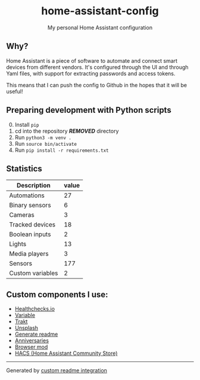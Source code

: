 <h1 align="center">
  home-assistant-config
</h1>

<div align="center">

  My personal Home Assistant configuration
</div>

## Why?

Home Assistant is a piece of software to automate and connect smart devices from
different vendors. It's configured through the UI and through Yaml files, with
support for extracting passwords and access tokens.

This means that I can push the config to Github in the hopes that it will be
useful!

## Preparing development with Python scripts

0. Install `pip`
1. cd into the repository ***REMOVED*** directory
2. Run `python3 -m venv .`
3. Run `source bin/activate`
4. Run `pip install -r requirements.txt`

## Statistics

Description | value
-- | --
Automations | 27
Binary sensors | 6
Cameras | 3
Tracked devices | 18
Boolean inputs | 2
Lights | 13
Media players | 3
Sensors | 177
Custom variables | 2


## Custom components I use:

- [Healthchecks.io](https://github.com/custom-components/healthchecksio)
- [Variable](https://github.com/snarky-snark/home-assistant-variables/blob/master/README.md)
- [Trakt](https://github.com/custom-components/sensor.trakt/blob/master/README.md)
- [Unsplash](https://github.com/custom-components/unsplash)
- [Generate readme](https://github.com/custom-components/readme)
- [Anniversaries](https://github.com/pinkywafer/Anniversaries)
- [Browser mod]()
- [HACS (Home Assistant Community Store)](https://hacs.xyz)

***

Generated by [custom readme integration](https://github.com/custom-components/readme)